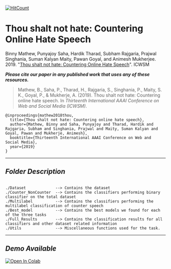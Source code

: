 [![HitCount](http://hits.dwyl.io/binny-mathew/Countering_Hate_Speech.svg)](http://hits.dwyl.io/binny-mathew/Countering_Hate_Speech)

# Thou shalt not hate: Countering Online Hate Speech

Binny Mathew, Punyajoy Saha, Hardik Tharad, Subham Rajgaria, Prajwal Singhania, Suman Kalyan Maity, Pawan Goyal, and Animesh Mukherjee. 2019. "[Thou shalt not hate: Countering Online Hate Speech](https://arxiv.org/abs/1808.04409)". ICWSM

***Please cite our paper in any published work that uses any of these resources.***

> Mathew, B., Saha, P., Tharad, H., Rajgaria, S., Singhania, P., Maity, S. K., Goyal, P., & Mukherje, A. (2019). Thou shalt not hate: Countering online hate speech. In _Thirteenth International AAAI Conference on Web and Social Media (ICWSM)_.

~~~
@inproceedings{mathew2018thou,
  title={Thou shalt not hate: Countering online hate speech},
  author={Mathew, Binny and Saha, Punyajoy and Tharad, Hardik and Rajgaria, Subham and Singhania, Prajwal and Maity, Suman Kalyan and Goyal, Pawan and Mukherje, Animesh},
  booktitle={Thirteenth International AAAI Conference on Web and Social Media},
  year={2019}
}

~~~


------------------------------------------
***Folder Description***
------------------------------------------
~~~

./Dataset             --> Contains the dataset
./Counter_NonCounter  --> Contains the classifiers performing binary classifier on the total dataset
./Multilabel          --> Contains the classifiers performing the multilabel classification of counter speech 
./Best_model          --> Contains the best models we found for each of the three tasks
./Full_Results        --> Contains the classification results for all classifiers and other dataset related information
./Utils               --> Miscellaneous functions used for the task.

~~~


------------------------------------------
***Demo Available***
------------------------------------------

[![Open In Colab](https://colab.research.google.com/assets/colab-badge.svg)](https://colab.research.google.com/github/binny-mathew/Countering_Hate_Speech/blob/master/DEMO_Counter_speech.ipynb)
